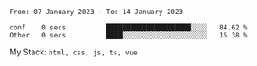 <!--START_SECTION:waka-->

```text
From: 07 January 2023 - To: 14 January 2023

conf    0 secs          █████████████████████░░░░   84.62 %
Other   0 secs          ████░░░░░░░░░░░░░░░░░░░░░   15.38 %
```

<!--END_SECTION:waka-->
My Stack: `html, css, js, ts, vue`
